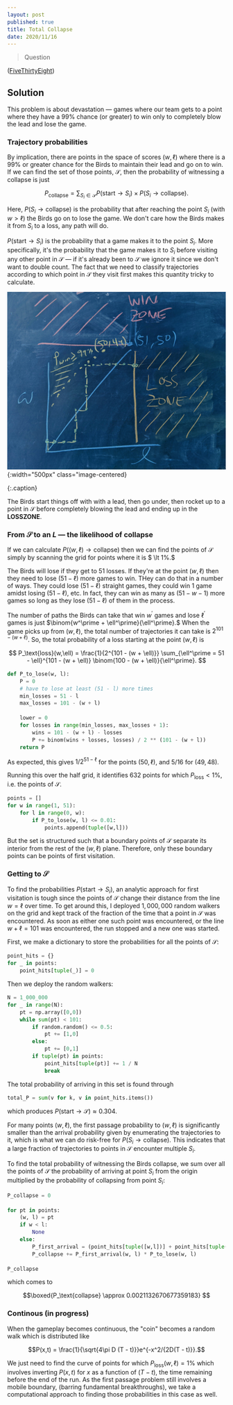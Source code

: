 ```yaml
---
layout: post
published: true
title: Total Collapse
date: 2020/11/16
---
```


>Question

<!--more-->

([FiveThirtyEight](URL))

## Solution

This problem is about devastation — games where our team gets to a point where they have a $99\%$ chance (or greater) to win only to completely blow the lead and lose the game. 

### Trajectory probabilities

By implication, there are points in the space of scores $(w,\ell)$ where there is a $99\%$ or greater chance for the Birds to maintain their lead and go on to win. If we can find the set of those points, $\mathcal{S},$ then the probability of witnessing a collapse is just

$$P_\text{collapse} = \sum_{S_i\in\mathcal{S}} P(\text{start} \rightarrow S_i)\times P(S_i \rightarrow\text{collapse}).$$

Here, $P(S_i\rightarrow\text{collapse})$ is the probability that after reaching the point $S_i$ (with $w \gt \ell$) the Birds go on to lose the game. We don't care how the Birds makes it from $S_i$ to a loss, any path will do.

$P(\text{start}\rightarrow S_i)$ is the probability that a game makes it to the point $S_i.$ More specifically, it's the probability that the game makes it to $S_i$ before visiting any other point in $\mathcal{S}$ — if it's already been to $\mathcal{S}$ we ignore it since we don't want to double count. The fact that we need to classify trajectories according to which point in $\mathcal{S}$ they visit first makes this quantity tricky to calculate.

![](/img/2020-11-15-total-collapse-diagram.JPG){:width="500px" class="image-centered}

{:.caption}

The Birds start things off with with a lead, then go under, then rocket up to a point in $\mathcal{S}$ before completely blowing the lead and ending up in the $\mathbf{LOSS ZONE}.$

### From $\mathcal{S}$ to an $L$ — the likelihood of collapse

If we can calculate $P((w,\ell) \rightarrow\text{collapse})$ then we can find the points of $\mathcal{S}$ simply by scanning the grid for points where it is $ \lt 1\%.$

The Birds will lose if they get to $51$ losses. If they're at the point $(w, \ell)$ then they need to lose $(51 - \ell)$ more games to win. THey can do that in a number of ways. They could lose $(51 - \ell)$ straight games, they could win $1$ game amidst losing $(51 - \ell)$, etc. In fact, they can win as many as $(51 - w - 1)$ more games so long as they lose $(51-\ell)$ of them in the process. 

The number of paths the Birds can take that win $w^\prime$ games and lose $\ell^\prime$ games is just $\binom{w^\prime + \ell^\prime}{\ell^\prime}.$ When the game picks up from $(w, \ell),$ the total number of trajectories it can take is $2^{101 - (w + \ell)}.$ So, the total probability of a loss starting at the point $(w, \ell)$ is

$$ P_\text{loss}(w,\ell) = \frac{1}{2^{101 - (w + \ell)}} \sum_{\ell^\prime = 51 - \ell}^{101 - (w + \ell)} \binom{100 - (w + \ell)}{\ell^\prime}. $$

```python
def P_to_lose(w, l):
    P = 0
    # have to lose at least (51 - l) more times
    min_losses = 51 - l
    max_losses = 101 - (w + l)
    
    lower = 0
    for losses in range(min_losses, max_losses + 1):
        wins = 101 - (w + l) - losses
        P += binom(wins + losses, losses) / 2 ** (101 - (w + l)) 
    return P
```

As expected, this gives $1/2^{51-\ell}$ for the points $\left(50, \ell\right),$ and $5/16$ for $(49, 48).$

Running this over the half grid, it identifies $632$ points for which $P_\text{loss} < 1\%,$ i.e. the points of $\mathcal{S}.$ 

```python
points = [] 
for w in range(1, 51):
    for l in range(0, w):
        if P_to_lose(w, l) <= 0.01:
            points.append(tuple([w,l]))
```

But the set is structured such that a boundary points of $\mathcal{S}$ separate its interior from the rest of the $(w,\ell)$ plane. Therefore, only these boundary points can be points of first visitation. 

### Getting to $\mathcal{S}$

To find the probabilities $P(\text{start}\rightarrow S_i),$ an analytic approach for first visitation is tough since the points of $\mathcal{S}$ change their distance from the line $w=\ell$ over time. To get around this, I deployed $1,000,000$ random walkers on the grid and kept track of the fraction of the time that a point in $\mathcal{S}$ was encountered. As soon as either one such point was encountered, or the line $w + \ell = 101$ was encountered, the run stopped and a new one was started. 

First, we make a dictionary to store the probabilities for all the points of $\mathcal{S}:$

```python
point_hits = {}
for _ in points:
    point_hits[tuple(_)] = 0
```

Then we deploy the random walkers:


```python
N = 1_000_000
for _ in range(N):
    pt = np.array([0,0])
    while sum(pt) < 101:
        if random.random() <= 0.5:
            pt += [1,0]
        else:
            pt += [0,1]
        if tuple(pt) in points:
            point_hits[tuple(pt)] += 1 / N
            break
```

The total probability of arriving in this set is found through

```python
total_P = sum(v for k, v in point_hits.items())
```

which produces $P(\text{start}\rightarrow \mathcal{S}) \approx 0.304.$

For many points $(w, \ell),$ the first passage probability to $(w, \ell)$ is significantly smaller than the arrival probability given by enumerating the trajectories to it, which is what we can do risk-free for $P(S_i\rightarrow\text{collapse}).$ This indicates that a large fraction of trajectories to points in $\mathcal{S}$ encounter multiple $S_i$.

To find the total probability of witnessing the Birds collapse, we sum over all the points of $\mathcal{S}$ the probability of arriving at point $S_i$ from the origin multiplied by the probability of collapsing from point $S_i:$

```python
P_collapse = 0

for pt in points:
    (w, l) = pt
    if w < l:
        None
    else:
        P_first_arrival = (point_hits[tuple([w,l])] + point_hits[tuple([l,w])]) / 2
        P_collapse += P_first_arrival(w, l) * P_to_lose(w, l)

P_collapse
```

which comes to 

$$\boxed{P_\text{collapse} \approx 0.0021132670677359183} $$

### Continous (in progress)

When the gameplay becomes continuous, the "coin" becomes a random walk which is distributed like 

$$P(x,t) = \frac{1}{\sqrt{4\pi D (T - t)}}e^{-x^2/{2D(T - t)}}.$$

We just need to find the curve of points for which $P_\text{loss}(w,\ell) = 1\%$ which involves inverting $P(x,t)$ for $x$ as a function of $(T - t),$ the time remaining before the end of the run. As the first passage problem still involves a mobile boundary, (barring fundamental breakthroughs), we take a computational approach to finding those probabilities in this case as well. 
<br>
